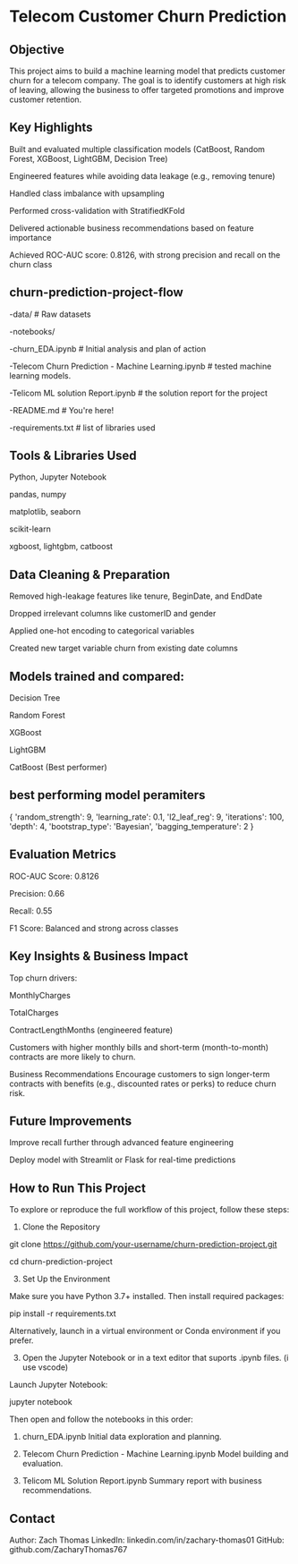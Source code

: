 # Telecom Customer Churn Prediction
## Objective
This project aims to build a machine learning model that predicts customer churn for a telecom company. The goal is to identify customers at high risk of leaving, allowing the business to offer targeted promotions and improve customer retention.

## Key Highlights
Built and evaluated multiple classification models (CatBoost, Random Forest, XGBoost, LightGBM, Decision Tree)

Engineered features while avoiding data leakage (e.g., removing tenure)

Handled class imbalance with upsampling

Performed cross-validation with StratifiedKFold

Delivered actionable business recommendations based on feature importance

Achieved ROC-AUC score: 0.8126, with strong precision and recall on the churn class

## churn-prediction-project-flow

-data/                 # Raw datasets

-notebooks/

  -churn_EDA.ipynb     # Initial analysis and plan of action
  
  -Telecom Churn Prediction - Machine Learning.ipynb # tested machine learning models.
  
  -Telicom ML solution Report.ipynb # the solution report for the project

-README.md             # You're here!

-requirements.txt      # list of libraries used

## Tools & Libraries Used
Python, Jupyter Notebook

pandas, numpy

matplotlib, seaborn

scikit-learn

xgboost, lightgbm, catboost

## Data Cleaning & Preparation
Removed high-leakage features like tenure, BeginDate, and EndDate

Dropped irrelevant columns like customerID and gender

Applied one-hot encoding to categorical variables

Created new target variable churn from existing date columns

## Models trained and compared:

Decision Tree

Random Forest

XGBoost

LightGBM

CatBoost (Best performer)

## best performing model peramiters
{
  'random_strength': 9,
  'learning_rate': 0.1,
  'l2_leaf_reg': 9,
  'iterations': 100,
  'depth': 4,
  'bootstrap_type': 'Bayesian',
  'bagging_temperature': 2
}

## Evaluation Metrics
ROC-AUC Score: 0.8126

Precision: 0.66

Recall: 0.55

F1 Score: Balanced and strong across classes

## Key Insights & Business Impact
Top churn drivers:

MonthlyCharges

TotalCharges

ContractLengthMonths (engineered feature)

Customers with higher monthly bills and short-term (month-to-month) contracts are more likely to churn.

Business Recommendations
Encourage customers to sign longer-term contracts with benefits (e.g., discounted rates or perks) to reduce churn risk.

## Future Improvements
Improve recall further through advanced feature engineering

Deploy model with Streamlit or Flask for real-time predictions

## How to Run This Project
To explore or reproduce the full workflow of this project, follow these steps:

1. Clone the Repository

git clone https://github.com/your-username/churn-prediction-project.git

cd churn-prediction-project

3. Set Up the Environment

Make sure you have Python 3.7+ installed. Then install required packages:

pip install -r requirements.txt

Alternatively, launch in a virtual environment or Conda environment if you prefer.

3. Open the Jupyter Notebook or in a text editor that suports .ipynb files. (i use vscode)
   
Launch Jupyter Notebook:

jupyter notebook

Then open and follow the notebooks in this order:

1. churn_EDA.ipynb
Initial data exploration and planning.

2. Telecom Churn Prediction - Machine Learning.ipynb
Model building and evaluation.

3. Telicom ML Solution Report.ipynb
Summary report with business recommendations.


## Contact
Author: Zach Thomas
LinkedIn: linkedin.com/in/zachary-thomas01
GitHub: github.com/ZacharyThomas767
